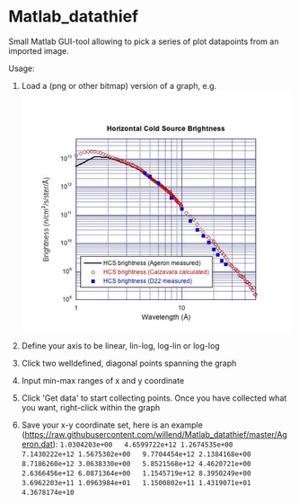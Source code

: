 # Matlab_datathief
Small Matlab GUI-tool allowing to pick a series of plot datapoints from an imported image.

Usage:
1) Load a (png or other bitmap) version of a graph, e.g. 
![Example image](https://github.com/willend/Matlab_datathief/raw/master/test.jpg "example image")

2) Define your axis to be linear, lin-log, log-lin or log-log

3) Click two welldefined, diagonal points spanning the graph

4) Input min-max ranges of x and y coordinate

5) Click 'Get data' to start collecting points. Once you have collected what you want, right-click within the graph

6) Save your x-y coordinate set, here is an example (https://raw.githubusercontent.com/willend/Matlab_datathief/master/Ageron.dat):
`1.0304203e+00   4.6599722e+12
 1.2674535e+00   7.1430222e+12
 1.5675302e+00   9.7704454e+12
 2.1384168e+00   8.7186260e+12
 3.0638330e+00   5.8521568e+12
 4.4620721e+00   2.6366456e+12
 6.0871364e+00   1.1545719e+12
 8.3950249e+00   3.6962203e+11
 1.0963984e+01   1.1500802e+11
 1.4319071e+01   4.3678174e+10`
   
   
